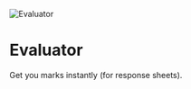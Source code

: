 ![Evaluator](https://github.com/Chandra-sekhar-pilla/Evaluator/tree/main/Resources/EvaluatorFinal.png)

# Evaluator
 Get you marks instantly (for response sheets).
